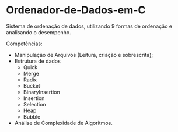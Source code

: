 # Ordenador-de-Dados-em-C
Sistema de ordenação de dados, utilizando 9 formas de ordenação e analisando o desempenho.

Competências:
- Manipulação de Arquivos (Leitura, criação e sobrescrita);
- Estrutura de dados 
  - Quick
  - Merge
  - Radix
  - Bucket
  - BinaryInsertion
  - Insertion
  - Selection
  - Heap
  - Bubble 
- Análise de Complexidade de Algoritmos.
